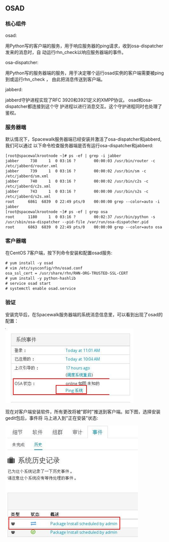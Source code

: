 ## OSAD

### 核心组件
osad:    

用Python写的客户端的服务，用于响应服务器的ping请求，收到osa-dispatcher发来的消息时，自
动运行rhn_check以响应服务器端的事件。    

osa-dispatcher:    

用Python写的服务器端的服务，用于决定哪个运行osad实例的客户端需要被ping到或运行rhn_check
， 由此把消息传送到客户端。    

jabberd:    

jabberd守护进程实现了RFC 3920和3921定义的XMPP协议。 osad和osa-dispatcher都连接到这个守
护进程以进行消息交互。这个守护进程同时也处理了鉴权。     

### 服务器端
默认情况下，Spacewalk服务器端已经安装并激活了osa-dispatcher和jabberd, 我们可以通过
以下命令检查服务器端是否有运行osa-dispatcher和jabberd:     

```
[root@spacewalkrootnode ~]# ps -ef | grep -i jabber
jabber     738     1  0 03:16 ?        00:00:03 /usr/bin/router -c
/etc/jabberd/router.xml
jabber     739     1  0 03:16 ?        00:00:02 /usr/bin/sm -c /etc/jabberd/sm.xml
jabber     740     1  0 03:16 ?        00:00:02 /usr/bin/c2s -c /etc/jabberd/c2s.xml
jabber     743     1  0 03:16 ?        00:00:00 /usr/bin/s2s -c /etc/jabberd/s2s.xml
root      6861  6839  0 22:49 pts/0    00:00:00 grep --color=auto -i jabber
[root@spacewalkrootnode ~]# ps -ef | grep osa
root      1180     1  0 03:16 ?        00:02:37 /usr/bin/python -s
/usr/sbin/osa-dispatcher --pid-file /var/run/osa-dispatcher.pid
root      6863  6839  0 22:49 pts/0    00:00:00 grep --color=auto osa
```

### 客户器端
在CentOS 7客户端，按下列命令安装和配置osad服务:    

```
# yum install -y osad
# vim /etc/sysconfig/rhn/osad.conf
osa_ssl_cert = /usr/share/rhn/RHN-ORG-TRUSTED-SSL-CERT
# yum install -y python-hashlib
# service osad start
# systemctl enable osad.service
```

### 验证
安装完毕后，在Spacewalk服务器端的系统消息信息里，可以看到出现了osad的配置：   

![/images/2015_09_15_11_03_59_404x234.jpg](/images/2015_09_15_11_03_59_404x234.jpg)

现在对客户端安装软件，所有更改将被"即时"推送到客户端。如下图，选择安装gedit包后，事件将
马上进入到"正在安装"状态:    

![/images/2015_09_15_11_09_09_418x351.jpg](/images/2015_09_15_11_09_09_418x351.jpg)       
